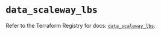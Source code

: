 # `data_scaleway_lbs`

Refer to the Terraform Registry for docs: [`data_scaleway_lbs`](https://registry.terraform.io/providers/scaleway/scaleway/2.53.0/docs/data-sources/lbs).
